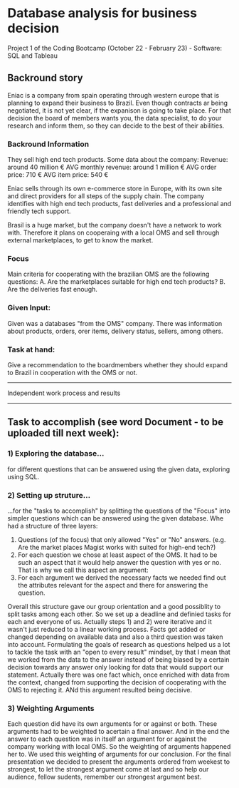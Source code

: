 # Database analysis for business decision
Project 1 of the Coding Bootcamp (October 22 - February 23) - Software: SQL and Tableau

## Backround story ##
Eniac is a company from spain operating through western europe that is planning to expand their business to Brazil. Even though contracts ar being negotiated, it is not yet clear, if the expanison is going to take place. For that decision the board of members wants you, the data specialist, to do your research and inform them, so they can decide to the best of their abilities.

### Backround Information ###
They sell high end tech products.
Some data about the company:
  Revenue: around 40 million €
  AVG monthly revenue: around 1 million €
  AVG order price: 710 €
  AVG item price: 540 €
 
Eniac sells through its own e-commerce store in Europe,
with its own site and direct providers for all steps of the supply chain.
The company identifies with high end tech products, fast deliveries and a professional and friendly tech support.

Brasil is a huge market, but the company doesn't have a network to work with. Therefore it plans on cooperaing with a local OMS and sell through external marketplaces, to get to know the market.

### Focus ##
Main criteria for cooperating with the brazilian OMS are the following questions:
A. Are the marketplaces suitable for high end tech products?
B. Are the deliveries fast enough.
 
### Given Input: ###
Given was a databases "from the OMS" company.
There was information about products, orders, orer items, delivery status,
sellers, among others.

### Task at hand: ###
Give a recommendation to the boardmembers whether they should expand to Brazil in cooperation with the OMS or not.

---
Independent work process and results

---

## Task to accomplish (see word Document - to be uploaded till next week): ##
### 1) Exploring the database... ###
for different questions that can be answered using the given data, exploring using SQL.
### 2) Setting up struture... ###
...for the "tasks to accomplish" by splitting the questions of the "Focus" into simpler questions
which can be answered using the given database.
Whe had a structure of three layers:
1. Questions (of the focus) that only allowed "Yes" or "No" answers.
    (e.g. Are the market places Magist works with suited for high-end tech?)
2. For each question we chose at least aspect of the OMS. It had to be such an aspect that it 
    would help answer the question with yes or no. That is why we call this aspect an argument:
3. For each argument we derived the necessary facts we needed find out the attributes 
      relevant for the aspect and there for answering the question. 

Overall this structure gave our group orientation and a good possiblity to split tasks among each other.
So we set up a deadline and definied tasks for each and everyone of us.
Actually steps 1) and 2) were iterative and it wasn't just reduced to a linear working process.
Facts got added or changed depending on available data and also a third question was taken into account.
Formulating the goals of research as questions helped us a lot to tackle the task with an "open to every result" mindset, 
by that I mean that we worked from the data to the answer instead of being biased by a certain decision towards any answer 
only looking for data that would support our statement.
Actually there was one fact which, once enriched with data from the context, changed from supporting the decision of cooperating with the OMS
to rejecting it. ANd this argument resulted being decisive.

### 3) Weighting Arguments ###
Each question did have its own arguments for or against or both. These arguments had to be weighted to acertain a final answer.
And in the end the answer to each question was in itself an argument for or against the company working with local OMS.
So the weighting of  arguments happened her to. We used this weighting of arguments for our conclusion.
For the final presentation we decided to present the arguments ordered from weekest to strongest, to let the strongest
argument come at last and so help our audience, fellow sudents, remember our strongest argument best.
